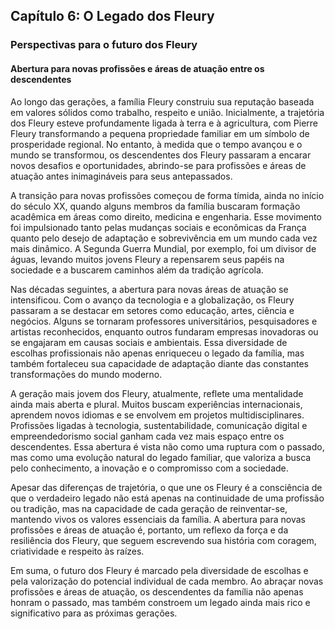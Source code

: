
## Capítulo 6: O Legado dos Fleury

### Perspectivas para o futuro dos Fleury

#### Abertura para novas profissões e áreas de atuação entre os descendentes

Ao longo das gerações, a família Fleury construiu sua reputação baseada em valores sólidos como trabalho, respeito e união. Inicialmente, a trajetória dos Fleury esteve profundamente ligada à terra e à agricultura, com Pierre Fleury transformando a pequena propriedade familiar em um símbolo de prosperidade regional. No entanto, à medida que o tempo avançou e o mundo se transformou, os descendentes dos Fleury passaram a encarar novos desafios e oportunidades, abrindo-se para profissões e áreas de atuação antes inimagináveis para seus antepassados.

A transição para novas profissões começou de forma tímida, ainda no início do século XX, quando alguns membros da família buscaram formação acadêmica em áreas como direito, medicina e engenharia. Esse movimento foi impulsionado tanto pelas mudanças sociais e econômicas da França quanto pelo desejo de adaptação e sobrevivência em um mundo cada vez mais dinâmico. A Segunda Guerra Mundial, por exemplo, foi um divisor de águas, levando muitos jovens Fleury a repensarem seus papéis na sociedade e a buscarem caminhos além da tradição agrícola.

Nas décadas seguintes, a abertura para novas áreas de atuação se intensificou. Com o avanço da tecnologia e a globalização, os Fleury passaram a se destacar em setores como educação, artes, ciência e negócios. Alguns se tornaram professores universitários, pesquisadores e artistas reconhecidos, enquanto outros fundaram empresas inovadoras ou se engajaram em causas sociais e ambientais. Essa diversidade de escolhas profissionais não apenas enriqueceu o legado da família, mas também fortaleceu sua capacidade de adaptação diante das constantes transformações do mundo moderno.

A geração mais jovem dos Fleury, atualmente, reflete uma mentalidade ainda mais aberta e plural. Muitos buscam experiências internacionais, aprendem novos idiomas e se envolvem em projetos multidisciplinares. Profissões ligadas à tecnologia, sustentabilidade, comunicação digital e empreendedorismo social ganham cada vez mais espaço entre os descendentes. Essa abertura é vista não como uma ruptura com o passado, mas como uma evolução natural do legado familiar, que valoriza a busca pelo conhecimento, a inovação e o compromisso com a sociedade.

Apesar das diferenças de trajetória, o que une os Fleury é a consciência de que o verdadeiro legado não está apenas na continuidade de uma profissão ou tradição, mas na capacidade de cada geração de reinventar-se, mantendo vivos os valores essenciais da família. A abertura para novas profissões e áreas de atuação é, portanto, um reflexo da força e da resiliência dos Fleury, que seguem escrevendo sua história com coragem, criatividade e respeito às raízes.

Em suma, o futuro dos Fleury é marcado pela diversidade de escolhas e pela valorização do potencial individual de cada membro. Ao abraçar novas profissões e áreas de atuação, os descendentes da família não apenas honram o passado, mas também constroem um legado ainda mais rico e significativo para as próximas gerações.
```